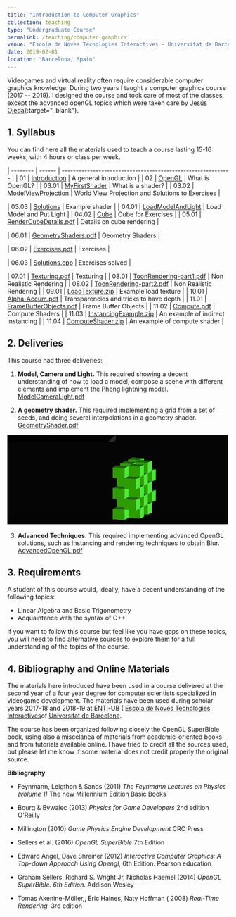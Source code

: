 ```yaml
---
title: "Introduction to Computer Graphics"
collection: teaching
type: "Undergraduate Course"
permalink: /teaching/computer-graphics
venue: "Escola de Noves Tecnologies Interactives - Universitat de Barcelona"
date: 2019-02-01
location: "Barcelona, Spain"
---
```


Videogames and virtual reality often require considerable computer graphics knowledge. During two years I taught a computer graphics course (2017 -- 2019). I designed the course and took care of most of the classes, except the advanced openGL topics which were taken care by [Jesús Ojeda](https://www.linkedin.com/in/jesusojeda/?originalSubdomain=es){:target="_blank"}. 


## 1. Syllabus

You can find here all the materials used to teach a course lasting 15-16 weeks, with 4 hours or class per week.

 
| --------         | ------ | ------------------------------------------------------------ |
| 01    | [Introduction](computer-graphics/01.ComputerGraphics.Introduction.pdf)                           | A general introduction          |
| 02    | [OpenGL](computer-graphics/02.ComputerGraphics.Intro2OpenGL.pdf)                            | What is OpenGL?      |
| 03.01 | [MyFirstShader](computer-graphics/03.01ComputerGraphics.MyFirstShader.pdf)                            | What is a shader?     |
| 03.02 | [ModelViewProjection](computer-graphics/03.02.ComputerGraphics.ObjectWorldViewProjection-solutions1to6.pdf)                            | World View Projection and Solutions to Exercises     |

| 03.03 | [Solutions](computer-graphics/03.03.ComputerGraphics.Solution-render.cpp.zip)                            | Example shader     |
| 04.01    | [LoadModelAndLight](computer-graphics/04.01.ComputerGraphics.Load-model-and-put-light.pdf)                                         | Load Model and Put Light   |
| 04.02    | [Cube](computer-graphics/4.02.cube.obj)        | Cube for Exercises                       |
| 05.01    | [RenderCubeDetails.pdf](computer-graphics/05.01.ComputerGraphics.DetailsRenderingCube.pdf)   | Details on cube rendering  |

| 06.01    | [GeometryShaders.pdf](computer-graphics/06.01.ComputerGraphics.GeometryShaders.pdf)   | Geometry Shaders    |

| 06.02    | [Exercises.pdf](computer-graphics/06.02.ComputerGraphics.GeometryShaderExercises.pdf)   | Exercises |

| 06.03    | [Solutions.cpp](computer-graphics/06.03.ComputerGraphics.Solutions-exercise1to9.zip)   | Exercises solved  |

| 07.01    | [Texturing.pdf](computer-graphics/07.01.ComputerGraphics.Texturing.pdf)   |  Texturing  |
| 08.01    | [ToonRendering-part1.pdf](computer-graphics/08.01.ComputerGraphics.NonRealisticRendering-part1.pdf)   | Non Realistic Rendering  |
| 08.02    | [ToonRendering-part2.pdf](computer-graphics/08.02.ComputerGraphics.NonRealisticRendering-part2.pdf)   | Non Realistic Rendering  |
| 09.01    | [LoadTexture.zip](computer-graphics/09.01.ComputerGraphics.glframework-load-shader-load-texture.zip)   | Example load texture |
| 10.01    | [Alpha-Accum.pdf](computer-graphics/10.01.ComputerGraphics.Alpha-Accum.pdf)   | Transparencies and tricks to have depth  |
| 11.01    | [FrameBufferObjects.pdf](computer-graphics/11.01.ComputerGraphics.FrameBufferObjects.pdf)   | Frame Buffer Objects |
| 11.02    | [Compute.pdf](computer-graphics/11.02.ComputerGraphics.ModernOpenGL-Compute.pdf)   | Compute Shaders |
| 11.03    | [InstancingExample.zip](computer-graphics/11.03.ComputerGraphics.instancing.zip)   | An example of indirect instancing  |
| 11.04    | [ComputeShader.zip](computer-graphics/11.04.ComputerGraphics.glframework-computeshader.zip)   | An example of compute shader  |



## 2. Deliveries
This course had three deliveries:
 1. **Model, Camera and Light.** This required showing a decent understanding of how to load a model, compose a scene with different elements and implement the Phong lightning model.
[ModelCameraLight.pdf](computer-graphics/AA1.ComputerGraphics.ModelCameraLight.pdf) 
 
 2. **A geometry shader.** This required implementing a grid from a set of seeds, and doing several interpolations in a geometry shader.
[GeometryShader.pdf](computer-graphics/AA2.ComputerGraphics.GeometryShader.pdf) 

![example](computer-graphics/image8.gif "")


 
 3. **Advanced Techniques.** This required implementing advanced OpenGL solutions, such as Instancing and rendering techniques to obtain Blur.
[AdvancedOpenGL.pdf](computer-graphics/AA3.ComputerGraphics.AdvancedRenderingTechniques.pdf) 
 
 
 
## 3. Requirements

A student of this course would, ideally, have a decent understanding of the following topics:

*  Linear Algebra and Basic Trigonometry
* Acquaintance with the syntax of C++

If you want to follow this course but feel like you have gaps on these topics, you will need to find alternative sources to explore them for a full understanding of the topics of the course.



## 4. Bibliography and Online Materials

The materials here introduced have been used in a course delivered at the second year of a four year degree for computer scientists specialized in videogame development. The materials have been used during scholar years 2017-18 and 2018-19 at ENTI-UB ( [Escola de Noves Tecnologies Interactives](http://www.enti.cat)of [Universitat de Barcelona](http://www.ub.edu).

The course has been organized following closely the OpenGL SuperBible book, using also a miscelanea of materials from academic-oriented books and from tutorials available online. I have tried to credit all the sources used, but please let me know if some material does not credit properly the original source.

**Bibliography**

*	Feynmann, Leigthon & Sands (2011) *The Feynmann Lectures on Physics (volume 1)*  The new Millennium Edition Basic Books
*	Bourg & Bywalec (2013) *Physics for Game Developers*  2nd edition O'Reilly
*	Millington (2010) *Game Physics Engine Development* CRC Press
*	Sellers et al. (2016) *OpenGL SuperBible* 7th Edition


* Edward Angel, Dave Shreiner (2012) *Interactive Computer Graphics: A Top-down Approach
Using Opengl*, 6th Edition. Pearson education
* Graham Sellers, Richard S. Wright Jr, Nicholas Haemel (2014) *OpenGL SuperBible. 6th Edition.*
Addison Wesley
* Tomas Akenine-Möller,, Eric Haines, Naty Hoffman ( 2008) *Real-Time Rendering.* 3rd edition











